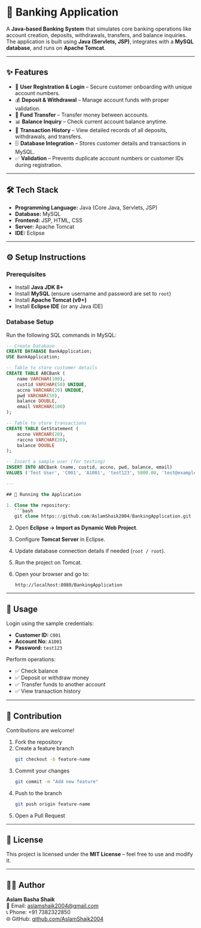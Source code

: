 # 🏦 Banking Application

A **Java-based Banking System** that simulates core banking operations like account creation, deposits, withdrawals, transfers, and balance inquiries.  
The application is built using **Java (Servlets, JSP)**, integrates with a **MySQL database**, and runs on **Apache Tomcat**.

---

## ✨ Features
- 🔑 **User Registration & Login** – Secure customer onboarding with unique account numbers.  
- 💰 **Deposit & Withdrawal** – Manage account funds with proper validation.  
- 🔄 **Fund Transfer** – Transfer money between accounts.  
- 📊 **Balance Inquiry** – Check current account balance anytime.  
- 🧾 **Transaction History** – View detailed records of all deposits, withdrawals, and transfers.  
- 🗄️ **Database Integration** – Stores customer details and transactions in MySQL.  
- ✅ **Validation** – Prevents duplicate account numbers or customer IDs during registration.  

---

## 🛠️ Tech Stack
- **Programming Language:** Java (Core Java, Servlets, JSP)  
- **Database:** MySQL  
- **Frontend:** JSP, HTML, CSS  
- **Server:** Apache Tomcat  
- **IDE:** Eclipse  

---

## ⚙️ Setup Instructions

### Prerequisites
- Install **Java JDK 8+**  
- Install **MySQL** (ensure username and password are set to `root`)  
- Install **Apache Tomcat (v9+)**  
- Install **Eclipse IDE** (or any Java IDE)

### Database Setup
Run the following SQL commands in MySQL:

```sql
-- Create Database
CREATE DATABASE BankApplication;
USE BankApplication;

-- Table to store customer details
CREATE TABLE ABCBank (
    name VARCHAR(100),
    custid VARCHAR(50) UNIQUE,
    accno VARCHAR(20) UNIQUE,
    pwd VARCHAR(50),
    balance DOUBLE,
    email VARCHAR(100)
);

-- Table to store transactions
CREATE TABLE GetStatement (
    accno VARCHAR(20),
    raccno VARCHAR(20),
    balance DOUBLE
);

-- Insert a sample user (for testing)
INSERT INTO ABCBank (name, custid, accno, pwd, balance, email)
VALUES ('Test User', 'C001', 'A1001', 'test123', 5000.00, 'test@example.com');

---

## 🚀 Running the Application

1. Clone the repository:
   ```bash
   git clone https://github.com/AslamShaik2004/BankingApplication.git
   ```

2. Open **Eclipse → Import as Dynamic Web Project**.

3. Configure **Tomcat Server** in Eclipse.

4. Update database connection details if needed (`root / root`).

5. Run the project on Tomcat.

6. Open your browser and go to:
   ```arduino
   http://localhost:8080/BankingApplication
   ```

---

## 🔐 Usage

Login using the sample credentials:

- **Customer ID:** `C001`  
- **Account No:** `A1001`  
- **Password:** `test123`  

Perform operations:

- ✅ Check balance  
- ✅ Deposit or withdraw money  
- ✅ Transfer funds to another account  
- ✅ View transaction history  

---

## 🤝 Contribution

Contributions are welcome!

1. Fork the repository  
2. Create a feature branch  
   ```bash
   git checkout -b feature-name
   ```  
3. Commit your changes  
   ```bash
   git commit -m "Add new feature"
   ```  
4. Push to the branch  
   ```bash
   git push origin feature-name
   ```  
5. Open a Pull Request  

---

## 📜 License

This project is licensed under the **MIT License** – feel free to use and modify it.

---

## 👨‍💻 Author

**Aslam Basha Shaik**  
📧 Email: [aslamshaik2004@gmail.com](mailto:aslamshaik2004@gmail.com)  
📞 Phone: +91 7382322850  
🌐 GitHub: [github.com/AslamShaik2004](https://github.com/AslamShaik2004)
